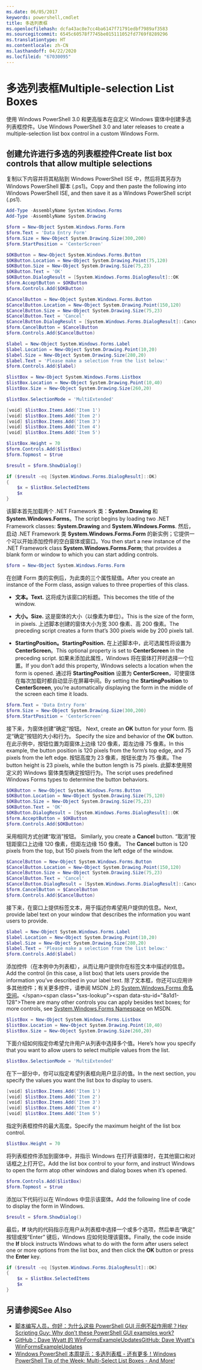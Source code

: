 ```yaml
---
ms.date: 06/05/2017
keywords: powershell,cmdlet
title: 多选列表框
ms.openlocfilehash: dcfa43ac8e7cc4ba6147f71791edbf7989af3583
ms.sourcegitcommit: 6545c60578f7745be015111052fd7769f8289296
ms.translationtype: HT
ms.contentlocale: zh-CN
ms.lasthandoff: 04/22/2020
ms.locfileid: "67030095"
---
```

# <a name="multiple-selection-list-boxes"></a><span data-ttu-id="8a1d1-103">多选列表框</span><span class="sxs-lookup"><span data-stu-id="8a1d1-103">Multiple-selection List Boxes</span></span>

<span data-ttu-id="8a1d1-104">使用 Windows PowerShell 3.0 和更高版本在自定义 Windows 窗体中创建多选列表框控件。</span><span class="sxs-lookup"><span data-stu-id="8a1d1-104">Use Windows PowerShell 3.0 and later releases to create a multiple-selection list box control in a custom Windows Form.</span></span>

## <a name="create-list-box-controls-that-allow-multiple-selections"></a><span data-ttu-id="8a1d1-105">创建允许进行多选的列表框控件</span><span class="sxs-lookup"><span data-stu-id="8a1d1-105">Create list box controls that allow multiple selections</span></span>

<span data-ttu-id="8a1d1-106">复制以下内容并将其粘贴到 Windows PowerShell ISE 中，然后将其另存为 Windows PowerShell 脚本 (.ps1)。</span><span class="sxs-lookup"><span data-stu-id="8a1d1-106">Copy and then paste the following into Windows PowerShell ISE, and then save it as a Windows PowerShell script (.ps1).</span></span>

```powershell
Add-Type -AssemblyName System.Windows.Forms
Add-Type -AssemblyName System.Drawing

$form = New-Object System.Windows.Forms.Form
$form.Text = 'Data Entry Form'
$form.Size = New-Object System.Drawing.Size(300,200)
$form.StartPosition = 'CenterScreen'

$OKButton = New-Object System.Windows.Forms.Button
$OKButton.Location = New-Object System.Drawing.Point(75,120)
$OKButton.Size = New-Object System.Drawing.Size(75,23)
$OKButton.Text = 'OK'
$OKButton.DialogResult = [System.Windows.Forms.DialogResult]::OK
$form.AcceptButton = $OKButton
$form.Controls.Add($OKButton)

$CancelButton = New-Object System.Windows.Forms.Button
$CancelButton.Location = New-Object System.Drawing.Point(150,120)
$CancelButton.Size = New-Object System.Drawing.Size(75,23)
$CancelButton.Text = 'Cancel'
$CancelButton.DialogResult = [System.Windows.Forms.DialogResult]::Cancel
$form.CancelButton = $CancelButton
$form.Controls.Add($CancelButton)

$label = New-Object System.Windows.Forms.Label
$label.Location = New-Object System.Drawing.Point(10,20)
$label.Size = New-Object System.Drawing.Size(280,20)
$label.Text = 'Please make a selection from the list below:'
$form.Controls.Add($label)

$listBox = New-Object System.Windows.Forms.Listbox
$listBox.Location = New-Object System.Drawing.Point(10,40)
$listBox.Size = New-Object System.Drawing.Size(260,20)

$listBox.SelectionMode = 'MultiExtended'

[void] $listBox.Items.Add('Item 1')
[void] $listBox.Items.Add('Item 2')
[void] $listBox.Items.Add('Item 3')
[void] $listBox.Items.Add('Item 4')
[void] $listBox.Items.Add('Item 5')

$listBox.Height = 70
$form.Controls.Add($listBox)
$form.Topmost = $true

$result = $form.ShowDialog()

if ($result -eq [System.Windows.Forms.DialogResult]::OK)
{
    $x = $listBox.SelectedItems
    $x
}
```

<span data-ttu-id="8a1d1-107">该脚本首先加载两个 .NET Framework 类：**System.Drawing** 和 **System.Windows.Forms**。</span><span class="sxs-lookup"><span data-stu-id="8a1d1-107">The script begins by loading two .NET Framework classes: **System.Drawing** and **System.Windows.Forms**.</span></span> <span data-ttu-id="8a1d1-108">然后，启动 .NET Framework 类 **System.Windows.Forms.Form** 的新实例；它提供一个可以开始添加控件的空白窗体或窗口。</span><span class="sxs-lookup"><span data-stu-id="8a1d1-108">You then start a new instance of the .NET Framework class **System.Windows.Forms.Form**; that provides a blank form or window to which you can start adding controls.</span></span>

```powershell
$form = New-Object System.Windows.Forms.Form
```

<span data-ttu-id="8a1d1-109">在创建 Form 类的实例后，为此类的三个属性赋值。</span><span class="sxs-lookup"><span data-stu-id="8a1d1-109">After you create an instance of the Form class, assign values to three properties of this class.</span></span>

- <span data-ttu-id="8a1d1-110">**文本。**</span><span class="sxs-lookup"><span data-stu-id="8a1d1-110">**Text.**</span></span> <span data-ttu-id="8a1d1-111">这将成为该窗口的标题。</span><span class="sxs-lookup"><span data-stu-id="8a1d1-111">This becomes the title of the window.</span></span>

- <span data-ttu-id="8a1d1-112">**大小。**</span><span class="sxs-lookup"><span data-stu-id="8a1d1-112">**Size.**</span></span> <span data-ttu-id="8a1d1-113">这是窗体的大小（以像素为单位）。</span><span class="sxs-lookup"><span data-stu-id="8a1d1-113">This is the size of the form, in pixels.</span></span> <span data-ttu-id="8a1d1-114">上述脚本创建的窗体大小为宽 300 像素、高 200 像素。</span><span class="sxs-lookup"><span data-stu-id="8a1d1-114">The preceding script creates a form that’s 300 pixels wide by 200 pixels tall.</span></span>

- <span data-ttu-id="8a1d1-115">**StartingPosition。**</span><span class="sxs-lookup"><span data-stu-id="8a1d1-115">**StartingPosition.**</span></span> <span data-ttu-id="8a1d1-116">在上述脚本中，此可选属性将设置为 **CenterScreen**。</span><span class="sxs-lookup"><span data-stu-id="8a1d1-116">This optional property is set to **CenterScreen** in the preceding script.</span></span> <span data-ttu-id="8a1d1-117">如果未添加此属性，Windows 将在窗体打开时选择一个位置。</span><span class="sxs-lookup"><span data-stu-id="8a1d1-117">If you don’t add this property, Windows selects a location when the form is opened.</span></span> <span data-ttu-id="8a1d1-118">通过将 **StartingPosition** 设置为 **CenterScreen**，可使窗体在每次加载时都自动显示在屏幕中间。</span><span class="sxs-lookup"><span data-stu-id="8a1d1-118">By setting the **StartingPosition** to **CenterScreen**, you’re automatically displaying the form in the middle of the screen each time it loads.</span></span>

```powershell
$form.Text = 'Data Entry Form'
$form.Size = New-Object System.Drawing.Size(300,200)
$form.StartPosition = 'CenterScreen'
```

<span data-ttu-id="8a1d1-119">接下来，为窗体创建“确定”按钮。 </span><span class="sxs-lookup"><span data-stu-id="8a1d1-119">Next, create an **OK** button for your form.</span></span> <span data-ttu-id="8a1d1-120">指定“确定”按钮的大小和行为。 </span><span class="sxs-lookup"><span data-stu-id="8a1d1-120">Specify the size and behavior of the **OK** button.</span></span> <span data-ttu-id="8a1d1-121">在此示例中，按钮位置为距窗体上边缘 120 像素，距左边缘 75 像素。</span><span class="sxs-lookup"><span data-stu-id="8a1d1-121">In this example, the button position is 120 pixels from the form’s top edge, and 75 pixels from the left edge.</span></span> <span data-ttu-id="8a1d1-122">按钮高度为 23 像素，按钮长度为 75 像素。</span><span class="sxs-lookup"><span data-stu-id="8a1d1-122">The button height is 23 pixels, while the button length is 75 pixels.</span></span> <span data-ttu-id="8a1d1-123">此脚本使用预定义的 Windows 窗体类型确定按钮行为。</span><span class="sxs-lookup"><span data-stu-id="8a1d1-123">The script uses predefined Windows Forms types to determine the button behaviors.</span></span>

```powershell
$OKButton = New-Object System.Windows.Forms.Button
$OKButton.Location = New-Object System.Drawing.Size(75,120)
$OKButton.Size = New-Object System.Drawing.Size(75,23)
$OKButton.Text = 'OK'
$OKButton.DialogResult = [System.Windows.Forms.DialogResult]::OK
$form.AcceptButton = $OKButton
$form.Controls.Add($OKButton)
```

<span data-ttu-id="8a1d1-124">采用相同方式创建“取消”按钮。 </span><span class="sxs-lookup"><span data-stu-id="8a1d1-124">Similarly, you create a **Cancel** button.</span></span> <span data-ttu-id="8a1d1-125">“取消”按钮距窗口上边缘 120 像素，但距左边缘 150 像素。 </span><span class="sxs-lookup"><span data-stu-id="8a1d1-125">The **Cancel** button is 120 pixels from the top, but 150 pixels from the left edge of the window.</span></span>

```powershell
$CancelButton = New-Object System.Windows.Forms.Button
$CancelButton.Location = New-Object System.Drawing.Point(150,120)
$CancelButton.Size = New-Object System.Drawing.Size(75,23)
$CancelButton.Text = 'Cancel'
$CancelButton.DialogResult = [System.Windows.Forms.DialogResult]::Cancel
$form.CancelButton = $CancelButton
$form.Controls.Add($CancelButton)
```

<span data-ttu-id="8a1d1-126">接下来，在窗口上提供标签文本，用于描述你希望用户提供的信息。</span><span class="sxs-lookup"><span data-stu-id="8a1d1-126">Next, provide label text on your window that describes the information you want users to provide.</span></span>

```powershell
$label = New-Object System.Windows.Forms.Label
$label.Location = New-Object System.Drawing.Point(10,20)
$label.Size = New-Object System.Drawing.Size(280,20)
$label.Text = 'Please make a selection from the list below:'
$form.Controls.Add($label)
```

<span data-ttu-id="8a1d1-127">添加控件（在本例中为列表框），从而让用户提供你在标签文本中描述的信息。</span><span class="sxs-lookup"><span data-stu-id="8a1d1-127">Add the control (in this case, a list box) that lets users provide the information you’ve described in your label text.</span></span> <span data-ttu-id="8a1d1-128">除了文本框，你还可以应用许多其他控件；有关更多控件，请参阅 MSDN 上的 [System.Windows.Forms 命名空间](https://msdn.microsoft.com/library/k50ex0x9(v=vs.110).aspx)。</span><span class="sxs-lookup"><span data-stu-id="8a1d1-128">There are many other controls you can apply besides text boxes; for more controls, see [System.Windows.Forms Namespace](https://msdn.microsoft.com/library/k50ex0x9(v=vs.110).aspx) on MSDN.</span></span>

```powershell
$listBox = New-Object System.Windows.Forms.Listbox
$listBox.Location = New-Object System.Drawing.Point(10,40)
$listBox.Size = New-Object System.Drawing.Size(260,20)
```

<span data-ttu-id="8a1d1-129">下面介绍如何指定你希望允许用户从列表中选择多个值。</span><span class="sxs-lookup"><span data-stu-id="8a1d1-129">Here’s how you specify that you want to allow users to select multiple values from the list.</span></span>

```powershell
$listBox.SelectionMode = 'MultiExtended'
```

<span data-ttu-id="8a1d1-130">在下一部分中，你可以指定希望列表框向用户显示的值。</span><span class="sxs-lookup"><span data-stu-id="8a1d1-130">In the next section, you specify the values you want the list box to display to users.</span></span>

```powershell
[void] $listBox.Items.Add('Item 1')
[void] $listBox.Items.Add('Item 2')
[void] $listBox.Items.Add('Item 3')
[void] $listBox.Items.Add('Item 4')
[void] $listBox.Items.Add('Item 5')
```

<span data-ttu-id="8a1d1-131">指定列表框控件的最大高度。</span><span class="sxs-lookup"><span data-stu-id="8a1d1-131">Specify the maximum height of the list box control.</span></span>

```powershell
$listBox.Height = 70
```

<span data-ttu-id="8a1d1-132">将列表框控件添加到窗体中，并指示 Windows 在打开该窗体时，在其他窗口和对话框之上打开它。</span><span class="sxs-lookup"><span data-stu-id="8a1d1-132">Add the list box control to your form, and instruct Windows to open the form atop other windows and dialog boxes when it’s opened.</span></span>

```powershell
$form.Controls.Add($listBox)
$form.Topmost = $true
```

<span data-ttu-id="8a1d1-133">添加以下代码行以在 Windows 中显示该窗体。</span><span class="sxs-lookup"><span data-stu-id="8a1d1-133">Add the following line of code to display the form in Windows.</span></span>

```powershell
$result = $form.ShowDialog()
```

<span data-ttu-id="8a1d1-134">最后，**If** 块内的代码指示在用户从列表框中选择一个或多个选项，然后单击“确定”  按钮或按“Enter”  键后，Windows 应如何处理该窗体。</span><span class="sxs-lookup"><span data-stu-id="8a1d1-134">Finally, the code inside the **If** block instructs Windows what to do with the form after users select one or more options from the list box, and then click the **OK** button or press the **Enter** key.</span></span>

```powershell
if ($result -eq [System.Windows.Forms.DialogResult]::OK)
{
    $x = $listBox.SelectedItems
    $x
}
```

## <a name="see-also"></a><span data-ttu-id="8a1d1-135">另请参阅</span><span class="sxs-lookup"><span data-stu-id="8a1d1-135">See Also</span></span>

- [<span data-ttu-id="8a1d1-136">脚本编写人员，你好：为什么这些 PowerShell GUI 示例不起作用呢？</span><span class="sxs-lookup"><span data-stu-id="8a1d1-136">Hey Scripting Guy:  Why don’t these PowerShell GUI examples work?</span></span>](https://go.microsoft.com/fwlink/?LinkId=506644)
- [<span data-ttu-id="8a1d1-137">GitHub：Dave Wyatt 的 WinFormsExampleUpdates</span><span class="sxs-lookup"><span data-stu-id="8a1d1-137">GitHub: Dave Wyatt's WinFormsExampleUpdates</span></span>](https://github.com/dlwyatt/WinFormsExampleUpdates)
- [<span data-ttu-id="8a1d1-138">Windows PowerShell 本周提示：多选列表框 - 还有更多！</span><span class="sxs-lookup"><span data-stu-id="8a1d1-138">Windows PowerShell Tip of the Week:  Multi-Select List Boxes - And More!</span></span>](https://technet.microsoft.com/library/ff730950.aspx)
